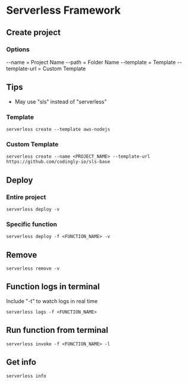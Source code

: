 # Serverless Framework

## Create project
### Options
--name = Project Name
--path = Folder Name
--template = Template
--template-url = Custom Template

## Tips
* May use "sls" instead of "serverless"

### Template
```
serverless create --template aws-nodejs
```

### Custom Template
```
serverless create --name <PROJECT_NAME> --template-url https://github.com/codingly-io/sls-base
```

## Deploy
### Entire project
```
serverless deploy -v
```

### Specific function
```
serverless deploy -f <FUNCTION_NAME> -v
```

## Remove
```
serverless remove -v
```

## Function logs in terminal
Include "-t" to watch logs in real time
```
serverless logs -f <FUNCTION_NAME>
```

## Run function from terminal
```
serverless invoke -f <FUNCTION_NAME> -l
```

## Get info
```
serverless info
```

